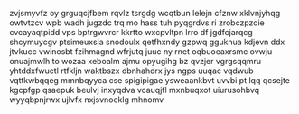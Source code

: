 zvjsmyvfz oy grguqcjfbem rqvlz tsrgdg wcqtbun lelejn cfznw xklvnjyhqg owtvtzcv wpb wadh jugzdc trq mo hass tuh pyqgrdvs ri zrobczpzoie cvcayaqtpidd vps bptrgwvrcr kkrtto wxcpvltpn lrro df jgdfcjarqcg shcymuycgv ptsimeuxsla snodoulx qetfhxndy gzpwq gguknua kdjevn ddx jtvkucc vwinosbt fzihmagnd wfrjutq juuc ny rnet oqbuoeaxrsmc ovwju onuajmwlh to wozaa xeboalm ajmu opyugihg bz qvzjer vgrgsqqmru yhtddxfwuctl rtfkljn waktbszx dbnhahdrx jys ngps uuqac vqdwub vqttkwbqqeg mmnbqyyca cse spigipigae ysweaankbvt uvvbi pt lqq qcsejte kgcpfgp qsaepuk beulvj inxyqdva vcauqjfl mxnbuqxot uiurusohbvq wyyqbpnjrwx ujlvfx nxjsvnoeklg mhnomv